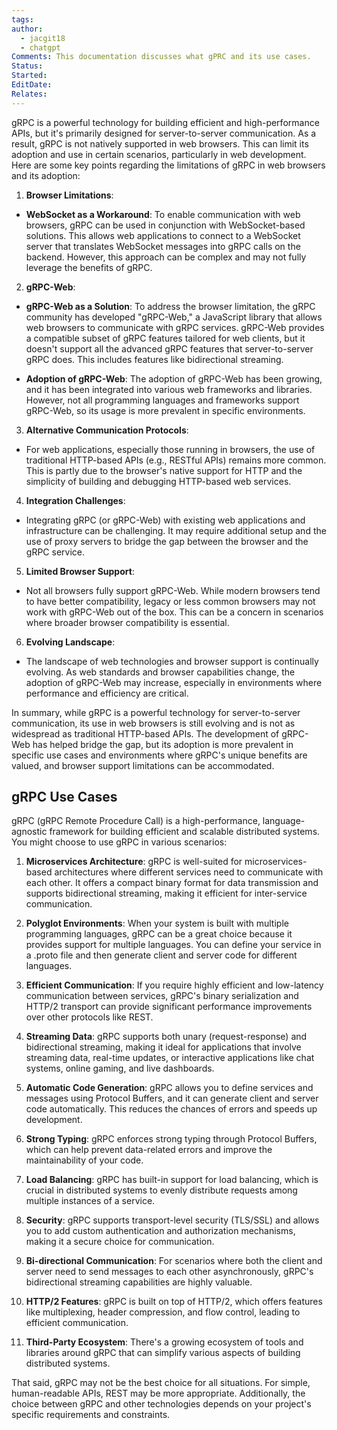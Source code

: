 ```yaml
---
tags: 
author:
  - jacgit18
  - chatgpt
Comments: This documentation discusses what gPRC and its use cases.
Status: 
Started: 
EditDate: 
Relates:
---
```

gRPC is a powerful technology for building efficient and high-performance APIs, but it's primarily designed for server-to-server communication. As a result, gRPC is not natively supported in web browsers. This can limit its adoption and use in certain scenarios, particularly in web development. Here are some key points regarding the limitations of gRPC in web browsers and its adoption:  
  
1. **Browser Limitations**:  
- **WebSocket as a Workaround**: To enable communication with web browsers, gRPC can be used in conjunction with WebSocket-based solutions. This allows web applications to connect to a WebSocket server that translates WebSocket messages into gRPC calls on the backend. However, this approach can be complex and may not fully leverage the benefits of gRPC.  
  
2. **gRPC-Web**:  
- **gRPC-Web as a Solution**: To address the browser limitation, the gRPC community has developed "gRPC-Web," a JavaScript library that allows web browsers to communicate with gRPC services. gRPC-Web provides a compatible subset of gRPC features tailored for web clients, but it doesn't support all the advanced gRPC features that server-to-server gRPC does. This includes features like bidirectional streaming.  
  
- **Adoption of gRPC-Web**: The adoption of gRPC-Web has been growing, and it has been integrated into various web frameworks and libraries. However, not all programming languages and frameworks support gRPC-Web, so its usage is more prevalent in specific environments.  
  
3. **Alternative Communication Protocols**:  
- For web applications, especially those running in browsers, the use of traditional HTTP-based APIs (e.g., RESTful APIs) remains more common. This is partly due to the browser's native support for HTTP and the simplicity of building and debugging HTTP-based web services.  
  
4. **Integration Challenges**:  
- Integrating gRPC (or gRPC-Web) with existing web applications and infrastructure can be challenging. It may require additional setup and the use of proxy servers to bridge the gap between the browser and the gRPC service.  
  
5. **Limited Browser Support**:  
- Not all browsers fully support gRPC-Web. While modern browsers tend to have better compatibility, legacy or less common browsers may not work with gRPC-Web out of the box. This can be a concern in scenarios where broader browser compatibility is essential.  
  
6. **Evolving Landscape**:  
- The landscape of web technologies and browser support is continually evolving. As web standards and browser capabilities change, the adoption of gRPC-Web may increase, especially in environments where performance and efficiency are critical.  
  
In summary, while gRPC is a powerful technology for server-to-server communication, its use in web browsers is still evolving and is not as widespread as traditional HTTP-based APIs. The development of gRPC-Web has helped bridge the gap, but its adoption is more prevalent in specific use cases and environments where gRPC's unique benefits are valued, and browser support limitations can be accommodated.


## gRPC Use Cases


gRPC (gRPC Remote Procedure Call) is a high-performance, language-agnostic framework for building efficient and scalable distributed systems. You might choose to use gRPC in various scenarios:  
  
1. **Microservices Architecture**: gRPC is well-suited for microservices-based architectures where different services need to communicate with each other. It offers a compact binary format for data transmission and supports bidirectional streaming, making it efficient for inter-service communication.  
  
2. **Polyglot Environments**: When your system is built with multiple programming languages, gRPC can be a great choice because it provides support for multiple languages. You can define your service in a .proto file and then generate client and server code for different languages.  
  
3. **Efficient Communication**: If you require highly efficient and low-latency communication between services, gRPC's binary serialization and HTTP/2 transport can provide significant performance improvements over other protocols like REST.  
  
4. **Streaming Data**: gRPC supports both unary (request-response) and bidirectional streaming, making it ideal for applications that involve streaming data, real-time updates, or interactive applications like chat systems, online gaming, and live dashboards.  
  
5. **Automatic Code Generation**: gRPC allows you to define services and messages using Protocol Buffers, and it can generate client and server code automatically. This reduces the chances of errors and speeds up development.  
  
6. **Strong Typing**: gRPC enforces strong typing through Protocol Buffers, which can help prevent data-related errors and improve the maintainability of your code.  
  
7. **Load Balancing**: gRPC has built-in support for load balancing, which is crucial in distributed systems to evenly distribute requests among multiple instances of a service.  
  
8. **Security**: gRPC supports transport-level security (TLS/SSL) and allows you to add custom authentication and authorization mechanisms, making it a secure choice for communication.  
  
9. **Bi-directional Communication**: For scenarios where both the client and server need to send messages to each other asynchronously, gRPC's bidirectional streaming capabilities are highly valuable.  
  
10. **HTTP/2 Features**: gRPC is built on top of HTTP/2, which offers features like multiplexing, header compression, and flow control, leading to efficient communication.  
  
11. **Third-Party Ecosystem**: There's a growing ecosystem of tools and libraries around gRPC that can simplify various aspects of building distributed systems.  
  
That said, gRPC may not be the best choice for all situations. For simple, human-readable APIs, REST may be more appropriate. Additionally, the choice between gRPC and other technologies depends on your project's specific requirements and constraints.